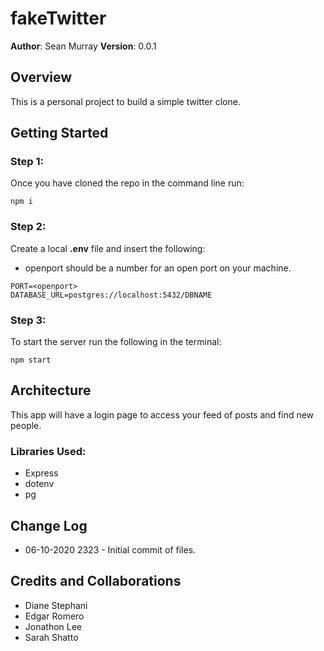 # fakeTwitter
**Author**: Sean Murray
**Version**: 0.0.1 

## Overview
This is a personal project to build a simple twitter clone.

## Getting Started

### Step 1:
Once you have cloned the repo in the command line run:

```
npm i
```
### Step 2:
Create a local **.env** file and insert the following:
 - openport should be a number for an open port on your machine.
```
PORT=<openport>
DATABASE_URL=postgres://localhost:5432/DBNAME
```

### Step 3:
To start the server run the following in the terminal:

```
npm start
```

## Architecture
This app will have a login page to access your feed of posts and find new people.

### Libraries Used:
 - Express
 - dotenv
 - pg

## Change Log
 - 06-10-2020 2323 - Initial commit of files.

 

## Credits and Collaborations

 - Diane Stephani
 - Edgar Romero
 - Jonathon Lee
 - Sarah Shatto

